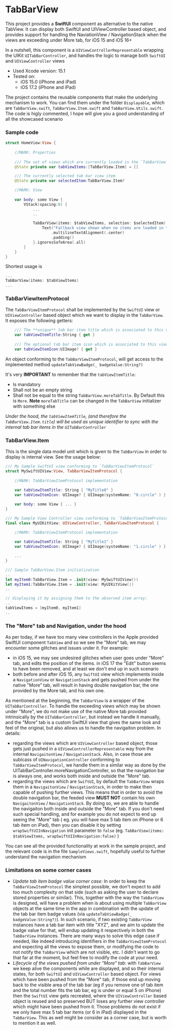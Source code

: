 # TabBarView
This project provides a **SwiftUI** component as alternative to the native TabView. It can display both SwiftUI and UIViewController based object, and provides support for handling the NaviationView / NavigationStack when the views are exceeding under More tab, for iOS 15 and iOS 16+ 

In a nutshell, this component is a `UIViewControllerRepresentable` wrapping the UIKit `UITabBarController`, and handles the logic to manage both `SwiftUI` and `UIViewController` views

- Used Xcode version: 15.1
- Tested on:
  - iOS 15.0 (iPhone and iPad)
  - iOS 17.2 (iPhone and iPad)
 
The project contains the reusable components that make the underlying mechanism to work. You can find them under the folder `Displayable`, which are `TabBarView.swift`, `TabBarView.Item.swift` and `TabBarView.Utils.swift`. The code is higly commented, I hope will give you a good understanding of all the showcased scenario

### Sample code

```swift
struct HomeView:View {
    
    //MARK: Properties
    
    /// The set of views which are currently loaded in the `TabBarView` component
    @State private var tabViewItems:[TabBarView.Item] = []

    /// The currently selected tab bar view item
    @State private var selectedItem:TabBarView.Item?

    //MARK: View
    
    var body: some View {
        VStack(spacing:0) {
            ...
            ..

            TabBarView(items: $tabViewItems, selection: $selectedItem) {
                Text("Fallback view shown when no items are loaded in the `TabBarView`")
                    .multilineTextAlignment(.center)
                    .padding()
            }.ignoresSafeArea(.all)
        }
    }
}
```

Shortest usage is

```swift
...
TabBarView(items: $tabViewItems)
...
```

### TabBarViewItemProtocol

The `TabBarViewItemProtocol` shall be implemented by the `SwiftUI` view or `UIViewController` based object which we want to display in the `TabBarView`. It exposes the following getters:

```swift
    /// The **unique** tab bar item title which is associated to this view once shown in the `TabBarView`
    var tabViewItemTitle:String { get }
    
    /// The optional tab bar item icon which is associated to this view once shown in the `TabBarView`
    var tabViewItemIcon:UIImage? { get }
```

An object conforming to the `TabBarViewItemProtocol`, will get access to the implemented method `updateTabViewBadge(_ badgeValue:String?)`

It's very **IMPORTANT** to remember that the `tabViewItemTitle`:
- Is mandatory
- Shall not be an empty string
- Shall not be equal to the string `TabBarView.moreTabTitle`. By Default this is `More`. **Note** `moreTabTitle` can be changed in the `TabBarView` initializer with something else

*Under the hood, the `tabViewItemTitle`, (and therefore the `TabBarView.Item.title`) will be used as unique identifier to sync with the internal tab bar items in the `UITabBarController`*

### TabBarView.Item

This is the single data model unit which is given to the `TabBarView` in order to display is internal view. See the usage below:

```swift
/// My Sample SwiftUI view conforming to `TabBarViewItemProtocol`
struct MySwiftUIView:View, TabBarViewItemProtocol {
        
    //MARK: TabBarViewItemProtocol implementation
    
    var tabViewItemTitle: String { "MyTitle0" }
    var tabViewItemIcon: UIImage? { UIImage(systemName: "0.circle" ) }

    var body: some View { ... }
}

/// My Sample View Controller view conforming to `TabBarViewItemProtocol`
final class MyUIKitView: UIViewController, TabBarViewItemProtocol {

    //MARK: TabBarViewItemProtocol implementation
    
    var tabViewItemTitle: String { "MyTitle1" }
    var tabViewItemIcon: UIImage? { UIImage(systemName: "1.circle" ) }

    ...
}

/// Sample TabBarView.Item initialization
..
let myItem0:TabBarView.Item = .init(view: MySwiftUIView())
let myItem1:TabBarView.Item = .init(view: MyUIKitView())
..

// displaying it by assigning them to the observed item array:
..
tabViewItems = [myItem0, myItem1]
..

```

### The "More" tab and Navigation, under the hood

As per today, if we have too many view controllers in the Apple provided SwiftUI component `TabView` and so we see the "More" tab, we may encounter some glitches and issues under it. For example:
- in iOS 15, we may see undesired glitches when user goes under "More" tab, and edits the position of the items. in iOS 17 the "Edit" button seems to have been removed, and at least we don't end up in such scenario
- both before and after iOS 15, any `SwiftUI` view which implements inside a `NavigationView` or `NavigationStack` and gets pushed from under the native "More" tab, will result in having double navigation bar, the one provided by the More tab, and his own one.
  
As mentioned at the beginning, the `TabBarView` is a wrapper of the `UITabBarController`. To handle the exceeding views which may be shown under "More", we do not make use of the native More tab provided intrinsically by the `UITabBarController`, but instead we handle it manually, and the "More" tab is a custom SwiftUI view that gives the same look and feel of the original, but also allows us to handle the navigaiton problem. In details:
- regarding the views which are `UIViewController` based object, those gets just pushed in a `UIViewControllerRepresentable` way from the internal `NavigaitonView` / `NavigationStack`. Also, in case those are sublcass of `UINavigationController` conforming to `TabBarViewItemProtocol`, we handle them in a similar way as done by the UITabBarController.moreNavigationController, so that the navigation bar is always one, and works both inside and outside the "More" tab.
- regarding the views which are `SwiftUI`, by default the `TabBarView` wraps them in a `NavigaitonView` / `NavigationStack`, in order to make then capable of pushing further views. This means that in order to avoid the double navigation bar, the feeded view **MUST NOT** contain his own `NavigaitonView` / `NavigationStack`. By doing so, we are able to handle the navigaiton both inside and outside the "More" tab. If you don't need such special handling, and for example you do not expect to end up seeing the "More" tab ( eg. you will have max 5 tab item on iPhone or 6 tab item on iPad), then you can disable it by setting `wrapSwiftUIInNavigation` init parameter to `false` (eg. `TabBarView(items: $tabViewItems, wrapSwiftUIInNavigation:false)` )

You can see all the provided functionality at work in the sample project, and the relevant code is in the file `SampleViews.swift`, hopefully useful to further understand the navigation mechanism

### Limitations on some corner cases

- *Update tab item badge value corner case*: In order to keep the `TabBarViewItemProtocol` the simplest possible, we don't expect to add too much complexity on that side (such as asking the user to declare stored properties or similar). This, together with the way the `TabBarView` is designed, will have a problem when is about using multiple `TabBarView` objects at the same time in the app in combination with the update of the tab bar item badge values (via `updateTabViewBadge(_ badgeValue:String?)`). In such scenario, if two existing `TabBarView` instances have a tab bar item with title "XYZ", and we aim to update the badge value for that, will endup updating it respectively in both the `TabBarView` instances. There are many ways to solve this edge case if needed, like indeed introducing identifiers in the `TabBarViewItemProtocol` and expecting all the views to expose them, or modifying the code to not notify the `TabBarView` which are not visible, etc. I didn't want to go that far at the moment, but feel free to modify the code at your need.
- *Lifecycle of the views pushed from under "More" tab*: with `TabBarView` we keep alive the components while are displayed, and so their internal states, for both `SwiftUI` and `UIViewController` based object. For views which have been pushed from the "More" tab, if those end up moving back to the visible area of the tab bar (eg if you remove one of tab item and the total number fits the tab bar, eg is under or equal 5 on iPhone) then the `SwiftUI` view gets recreated, where the `UIViewController` based object is reused and so preserved BUT loses any further view controller which might have been pushed from it. Those problems do not exist if we only have max 5 tab bar items (or 6 in iPad) displayed in the `TabBarView`. This as well might be consider as a corner case, but is worth to mention it as well.
